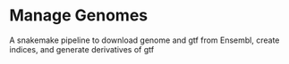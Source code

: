 # Manage Genomes
A snakemake pipeline to download genome and gtf from Ensembl, create indices, and generate derivatives of gtf
